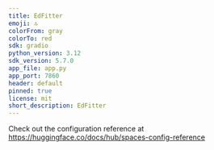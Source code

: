 ```yaml
---
title: EdFitter
emoji: 🔝
colorFrom: gray
colorTo: red
sdk: gradio
python_version: 3.12
sdk_version: 5.7.0
app_file: app.py
app_port: 7860
header: default
pinned: true
license: mit
short_description: EdFitter
---
```


Check out the configuration reference at <https://huggingface.co/docs/hub/spaces-config-reference>
